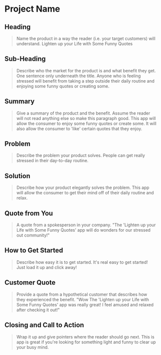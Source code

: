 # Project Name

<!--
> This material was originally posted [here](http://www.quora.com/What-is-Amazons-approach-to-product-development-and-product-management). It is reproduced here for posterities sake.

There is an approach called "working backwards" that is widely used at Amazon. They work backwards from the customer, rather than starting with an idea for a product and trying to bolt customers onto it. While working backwards can be applied to any specific product decision, using this approach is especially important when developing new products or features.

For new initiatives a product manager typically starts by writing an internal press release announcing the finished product. The target audience for the press release is the new/updated product's customers, which can be retail customers or internal users of a tool or technology. Internal press releases are centered around the customer problem, how current solutions (internal or external) fail, and how the new product will blow away existing solutions.

If the benefits listed don't sound very interesting or exciting to customers, then perhaps they're not (and shouldn't be built). Instead, the product manager should keep iterating on the press release until they've come up with benefits that actually sound like benefits. Iterating on a press release is a lot less expensive than iterating on the product itself (and quicker!).

If the press release is more than a page and a half, it is probably too long. Keep it simple. 3-4 sentences for most paragraphs. Cut out the fat. Don't make it into a spec. You can accompany the press release with a FAQ that answers all of the other business or execution questions so the press release can stay focused on what the customer gets. My rule of thumb is that if the press release is hard to write, then the product is probably going to suck. Keep working at it until the outline for each paragraph flows.

Oh, and I also like to write press-releases in what I call "Oprah-speak" for mainstream consumer products. Imagine you're sitting on Oprah's couch and have just explained the product to her, and then you listen as she explains it to her audience. That's "Oprah-speak", not "Geek-speak".

Once the project moves into development, the press release can be used as a touchstone; a guiding light. The product team can ask themselves, "Are we building what is in the press release?" If they find they're spending time building things that aren't in the press release (overbuilding), they need to ask themselves why. This keeps product development focused on achieving the customer benefits and not building extraneous stuff that takes longer to build, takes resources to maintain, and doesn't provide real customer benefit (at least not enough to warrant inclusion in the press release).
 -->

## Heading
  > Name the product in a way the reader (i.e. your target customers) will understand.
Lighten up your Life with Some Funny Quotes
## Sub-Heading
  > Describe who the market for the product is and what benefit they get. One sentence only underneath the title.
Anyone who is feeling stressed will benefit from taking a step outside their daily routine and enjoying some funny quotes or creating some.
## Summary
  > Give a summary of the product and the benefit. Assume the reader will not read anything else so make this paragraph good.
This app will allow the consumer to enjoy some funny quotes or create some. It will also allow the consumer to 'like' certain quotes that
they enjoy.
## Problem
  > Describe the problem your product solves.
People can get really stressed in their day-to-day routine.
## Solution
  > Describe how your product elegantly solves the problem.
This app will allow the consumer to get their mind off of their daily routine and relax.
## Quote from You
  > A quote from a spokesperson in your company.
"The 'Lighten up your Life with Some Funny Quotes' app will do wonders for our stressed out community!"
## How to Get Started
  > Describe how easy it is to get started.
It's real easy to get started! Just load it up and click away!
## Customer Quote
  > Provide a quote from a hypothetical customer that describes how they experienced the benefit.
"Wow The 'Lighten up your Life with Some Funny Quotes' app was really great! I feel amused and relaxed after checking it out!"
## Closing and Call to Action
  > Wrap it up and give pointers where the reader should go next.
This is app is great if you're looking for something light and funny to clear up your busy mind.